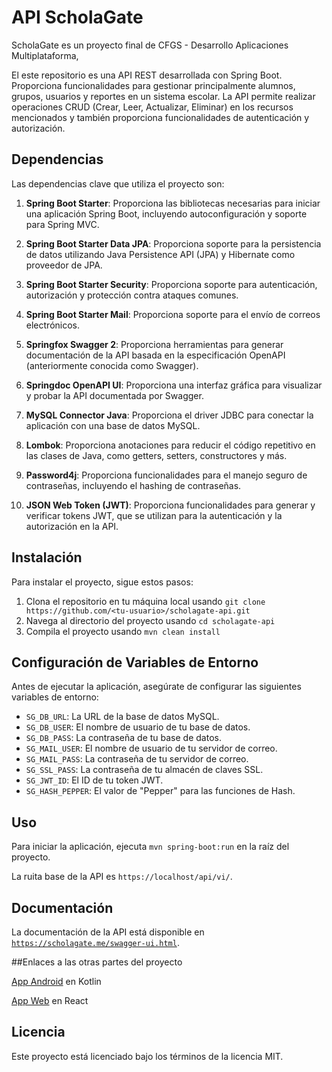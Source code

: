 # API ScholaGate

ScholaGate es un proyecto final de CFGS - Desarrollo Aplicaciones Multiplataforma,

El este repositorio es una API REST desarrollada con Spring Boot. Proporciona funcionalidades para gestionar principalmente alumnos, grupos, usuarios y reportes en un sistema escolar. La API permite realizar operaciones CRUD (Crear, Leer, Actualizar, Eliminar) en los recursos mencionados y también proporciona funcionalidades de autenticación y autorización.


## Dependencias

Las dependencias clave que utiliza el proyecto son:

1. **Spring Boot Starter**: Proporciona las bibliotecas necesarias para iniciar una aplicación Spring Boot, incluyendo autoconfiguración y soporte para Spring MVC.

2. **Spring Boot Starter Data JPA**: Proporciona soporte para la persistencia de datos utilizando Java Persistence API (JPA) y Hibernate como proveedor de JPA.

3. **Spring Boot Starter Security**: Proporciona soporte para autenticación, autorización y protección contra ataques comunes.

4. **Spring Boot Starter Mail**: Proporciona soporte para el envío de correos electrónicos.

6. **Springfox Swagger 2**: Proporciona herramientas para generar documentación de la API basada en la especificación OpenAPI (anteriormente conocida como Swagger).

7. **Springdoc OpenAPI UI**: Proporciona una interfaz gráfica para visualizar y probar la API documentada por Swagger.

8. **MySQL Connector Java**: Proporciona el driver JDBC para conectar la aplicación con una base de datos MySQL.

9. **Lombok**: Proporciona anotaciones para reducir el código repetitivo en las clases de Java, como getters, setters, constructores y más.

10. **Password4j**: Proporciona funcionalidades para el manejo seguro de contraseñas, incluyendo el hashing de contraseñas.

11. **JSON Web Token (JWT)**: Proporciona funcionalidades para generar y verificar tokens JWT, que se utilizan para la autenticación y la autorización en la API.


## Instalación

Para instalar el proyecto, sigue estos pasos:

1. Clona el repositorio en tu máquina local usando `git clone https://github.com/<tu-usuario>/scholagate-api.git`
2. Navega al directorio del proyecto usando `cd scholagate-api`
3. Compila el proyecto usando `mvn clean install`


## Configuración de Variables de Entorno

Antes de ejecutar la aplicación, asegúrate de configurar las siguientes variables de entorno:

- `SG_DB_URL`: La URL de la base de datos MySQL.
- `SG_DB_USER`: El nombre de usuario de tu base de datos.
- `SG_DB_PASS`: La contraseña de tu base de datos.
- `SG_MAIL_USER`: El nombre de usuario de tu servidor de correo.
- `SG_MAIL_PASS`: La contraseña de tu servidor de correo.
- `SG_SSL_PASS`: La contraseña de tu almacén de claves SSL.
- `SG_JWT_ID`: El ID de tu token JWT.
- `SG_HASH_PEPPER`: El valor de "Pepper" para las funciones de Hash.


## Uso

Para iniciar la aplicación, ejecuta `mvn spring-boot:run` en la raíz del proyecto.

La ruita base de la API es `https://localhost/api/vi/`.


## Documentación

La documentación de la API está disponible en [`https://scholagate.me/swagger-ui.html`](https://scholagate.me/swagger-ui.html).


##Enlaces a las otras partes del proyecto

[App Android](https://github.com/JonathanBetPer/ScholaGate-AppAndroid) en Kotlin

[App Web](https://github.com/carlosaldea3/ScholaGate-AppWeb) en React


## Licencia

Este proyecto está licenciado bajo los términos de la licencia MIT.
